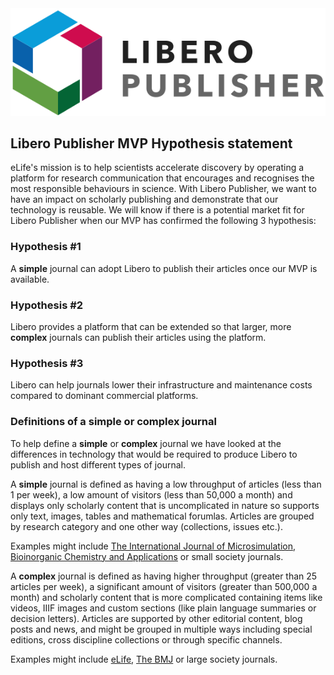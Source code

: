 <div align="center">
    <img src="libero-logo-publisher.svg" alt="Libero Publisher">
</div>

## Libero Publisher MVP Hypothesis statement



eLife's mission is to help scientists accelerate discovery by operating a platform for research communication that encourages and recognises the most responsible behaviours in science.
With Libero Publisher, we want to have an impact on scholarly publishing and demonstrate that our technology is reusable. We will know if there is a potential market fit for Libero Publisher when our MVP has confirmed the following 3 hypothesis:

### Hypothesis #1
A __simple__ journal can adopt Libero to publish their articles once our MVP is available.

### Hypothesis #2
Libero provides a platform that can be extended so that larger, more __complex__ journals can publish their articles using the platform.

### Hypothesis #3
Libero can help journals lower their infrastructure and maintenance costs compared to dominant commercial platforms. 


### Definitions of a simple or complex journal
To help define a __simple__ or __complex__ journal we have looked at the differences in technology that would be required to produce Libero to publish and host different types of journal.

A __simple__ journal is defined as having a low throughput of articles (less than 1 per week), a low amount of visitors (less than 50,000 a month) and displays only scholarly content that is uncomplicated in nature so supports only text, images, tables and mathematical forumlas. Articles are grouped by research category and one other way (collections, issues etc.).

Examples might include [The International Journal of Microsimulation](http://www.microsimulation.org/ijm/), [Bioinorganic Chemistry and Applications](https://www.hindawi.com/journals/bca/) or small society journals.

A __complex__ journal is defined as having higher throughput (greater than 25 articles per week), a significant amount of visitors (greater than 500,000 a month) and scholarly content that is more complicated containing items like videos, IIIF images and custom sections (like plain language summaries or decision letters). Articles are supported by other editorial content, blog posts and news, and might be grouped in multiple ways including special editions, cross discipline collections or through specific channels.

Examples might include [eLife](https://elifesciences.org), [The BMJ](http://www.thebmj.com) or large society journals.
